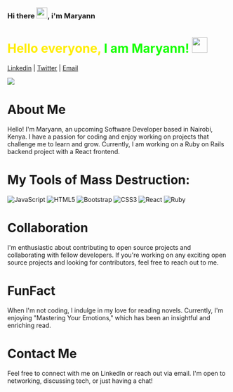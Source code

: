 ### Hi there <img src="https://media.giphy.com/media/hvRJCLFzcasrR4ia7z/giphy.gif" width="25px">, i'm Maryann

### <h1 style="color:#FFED00">Hello everyone, <span  style="color:#16FF00">I am Maryann!</span> <img src="https://media.giphy.com/media/hvRJCLFzcasrR4ia7z/giphy.gif" width="35px"></h1>

[Linkedin](https://www.linkedin.com/in/maryann-ruguru-10a5a81b3/) |
[Twitter](https://twitter.com/__Marya) |
[Email](mailto:maryannruguru20@gmail.com)

<!--<a href="https://app.daily.dev/Marya"><img src="https://api.daily.dev/devcards/451e1ec79d5f4ac88d75102048a530b9.png?r=cgb" width="400" alt="Maryann's Dev Card"/></a>  -->

[![](https://visitcount.itsvg.in/api?id=mary-ruguru&label=Profile%20Views&color=1&icon=7&pretty=false)](https://visitcount.itsvg.in)

# About Me

Hello! I'm Maryann, an upcoming Software Developer based in Nairobi, Kenya. I have a passion for coding and enjoy working on projects that challenge me to learn and grow. Currently, I am working on a Ruby on Rails backend project with a React frontend.

# My Tools of Mass Destruction:

![JavaScript](https://img.shields.io/badge/javascript-%23323330.svg?style=for-the-badge&logo=javascript&logoColor=%23F7DF1E) ![HTML5](https://img.shields.io/badge/html5-%23E34F26.svg?style=for-the-badge&logo=html5&logoColor=white)  ![Bootstrap](https://img.shields.io/badge/bootstrap-%23563D7C.svg?style=for-the-badge&logo=bootstrap&logoColor=white) ![CSS3](https://img.shields.io/badge/css3-%231572B6.svg?style=for-the-badge&logo=css3&logoColor=white) ![React](https://img.shields.io/badge/react-%2320232a.svg?style=for-the-badge&logo=react&logoColor=%2361DAFB) ![Ruby](https://img.shields.io/badge/ruby-%23CC342D.svg?style=for-the-badge&logo=ruby&logoColor=white) 

# Collaboration

I'm enthusiastic about contributing to open source projects and collaborating with fellow developers. If you're working on any exciting open source projects and looking for contributors, feel free to reach out to me.

# FunFact

When I'm not coding, I indulge in my love for reading novels. Currently, I'm enjoying "Mastering Your Emotions," which has been an insightful and enriching read.

# Contact Me

Feel free to connect with me on LinkedIn or reach out via email. I'm open to networking, discussing tech, or just having a chat!
